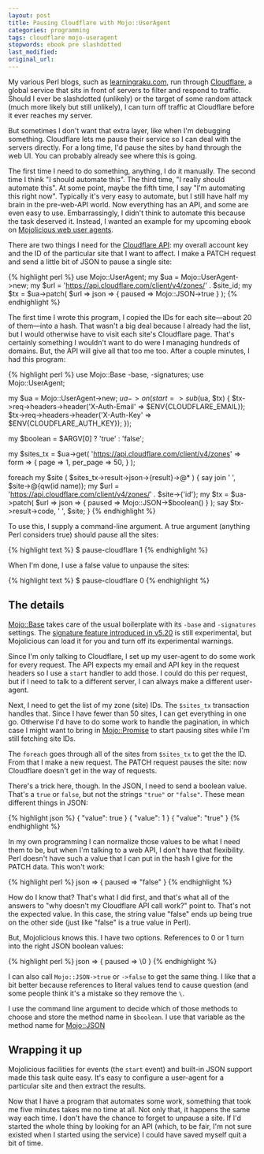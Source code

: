 ```yaml
---
layout: post
title: Pausing Cloudflare with Mojo::UserAgent
categories: programming
tags: cloudflare mojo-useragent
stopwords: ebook pre slashdotted
last_modified:
original_url:
---
```


My various Perl blogs, such as [learningraku.com](https://www.learningraku.com), run through [Cloudflare](https://www.cloudflare.com), a global service that sits in front of servers to filter and respond to traffic. Should I ever be slashdotted (unlikely) or the target of some random attack (much more likely but still unlikely), I can turn off traffic at Cloudflare before it ever reaches my server.

<!--more-->

But sometimes I don't want that extra layer, like when I'm debugging something. Cloudflare lets me pause their service so I can deal with the servers directly. For a long time, I'd pause the sites by hand through the web UI. You can probably already see where this is going.

The first time I need to do something, anything, I do it manually. The second time I think "I should automate this". The third time, "I really should automate this". At some point, maybe the fifth time, I say "I'm automating this right now". Typically it's very easy to automate, but I still have half my brain in the pre-web-API world. Now everything has an API, and some are even easy to use. Embarrassingly, I didn't think to automate this because the task deserved it. Instead, I wanted an example for my upcoming ebook on [Mojolicious web user agents](https://leanpub.com/mojo_web_clients).

There are two things I need for the [Cloudflare API](https://api.cloudflare.com): my overall account key and the ID of the particular site that I want to affect. I make a PATCH request and send a little bit of JSON to pause a single site:

{% highlight perl %}
use Mojo::UserAgent;
my $ua = Mojo::UserAgent->new;
my $url = 'https://api.cloudflare.com/client/v4/zones/' . $site_id;
my $tx = $ua->patch( $url =>
	json => { paused => Mojo::JSON->true }
	);
{% endhighlight %}

The first time I wrote this program, I copied the IDs for each site—about 20 of them—into a hash. That wasn't a big deal because I already had the list, but I would otherwise have to visit each site's Cloudflare page. That's certainly something I wouldn't want to do were I managing hundreds of domains. But, the API will give all that too me too. After a couple minutes, I had this program:

{% highlight perl %}
use Mojo::Base -base, -signatures;
use Mojo::UserAgent;

my $ua = Mojo::UserAgent->new;
$ua->on( start => sub ($ua, $tx) {
	$tx->req->headers->header('X-Auth-Email' => $ENV{CLOUDFLARE_EMAIL});
	$tx->req->headers->header('X-Auth-Key'   => $ENV{CLOUDFLARE_AUTH_KEY});
	});

my $boolean = $ARGV[0] ? 'true' : 'false';

my $sites_tx = $ua->get(
	'https://api.cloudflare.com/client/v4/zones' =>
	form => {
		page     => 1,
		per_page => 50,
		}
	);

foreach my $site ( $sites_tx->result->json->{result}->@* ) {
	say join ' ', $site->@{qw(id name)};
	my $url = 'https://api.cloudflare.com/client/v4/zones/' . $site->{'id'};
	my $tx = $ua->patch( $url =>
		json => { paused => Mojo::JSON->$boolean() }
		);
	say $tx->result->code, ' ', $site;
	}
{% endhighlight %}

To use this, I supply a command-line argument. A true argument (anything Perl considers true) should pause all the sites:

{% highlight text %}
$ pause-cloudflare 1
{% endhighlight %}

When I'm done, I use a false value to unpause the sites:

{% highlight text %}
$ pause-cloudflare 0
{% endhighlight %}

## The details

[Mojo::Base](https://mojolicious.org/perldoc/Mojo/Base) takes care of the usual boilerplate with its `-base` and `-signatures` settings. The [signature feature introduced in v5.20](https://www.effectiveperlprogramming.com/2015/04/use-v5-20-subroutine-signatures/) is still experimental, but Mojolicious can load it for you and turn off its experimental warnings.

Since I'm only talking to Cloudflare, I set up my user-agent to do some work for every request. The API expects my email and API key in the request headers so I use a `start` handler to add those. I could do this per request, but if I need to talk to a different server, I can always make a different user-agent.

Next, I need to get the list of my zone (site) IDs. The `$sites_tx` transaction handles that. Since I have fewer than 50 sites, I can get everything in one go. Otherwise I'd have to do some work to handle the pagination, in which case I might want to bring in [Mojo::Promise](https://metacpan.org/pod/Mojo::Promise) to start pausing sites while I'm still fetching site IDs.

The `foreach` goes through all of the sites from `$sites_tx` to get the the ID. From that I make a new request. The PATCH request pauses the site: now Cloudflare doesn't get in the way of requests.

There's a trick here, though. In the JSON, I need to send a boolean value. That's a `true` or `false`, but not the strings `"true"` or `"false"`. These mean different things in JSON:

{% highlight json %}
{ "value": true }
{ "value": 1 }
{ "value": "true" }
{% endhighlight %}

In my own programming I can normalize those values to be what I need them to be, but when I'm talking to a web API, I don't have that flexibility. Perl doesn't have such a value that I can put in the hash I give for the PATCH data. This won't work:

{% highlight perl %}
json => { paused => "false" }
{% endhighlight %}

How do I know that? That's what I did first, and that's what all of the answers to "why doesn't my Cloudflare API call work?" point to. That's not the expected value. In this case, the string value "false" ends up being true on the other side (just like "false" is a true value in Perl).

But, Mojolicious knows this. I have two options. References to 0 or 1 turn into the right JSON boolean values:

{% highlight perl %}
json => { paused => \0 }
{% endhighlight %}

I can also call `Mojo::JSON->true` or `->false` to get the same
thing. I like that a bit better because references to literal values
tend to cause question (and some people think it's a mistake so they
remove the `\`.

I use the command line argument to decide which of those methods to
choose and store the method name in `$boolean`. I use that variable as
the method name for
[Mojo::JSON](https://mojolicious.org/perldoc/Mojo/JSON)

## Wrapping it up

Mojolicious facilities for events (the `start` event) and built-in JSON support made this task quite easy. It's easy to configure a user-agent for a particular site and then extract the results.

Now that I have a program that automates some work, something that took me five minutes takes me no time at all. Not only that, it happens the same way each time. I don't have the chance to forget to unpause a site. If I'd started the whole thing by looking for an API (which, to be fair, I'm not sure existed when I started using the service) I could have saved myself quit a bit of time.
